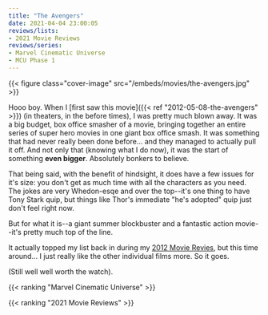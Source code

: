 ```yaml
---
title: "The Avengers"
date: 2021-04-04 23:00:05
reviews/lists:
- 2021 Movie Reviews
reviews/series:
- Marvel Cinematic Universe
- MCU Phase 1
---
```

{{< figure class="cover-image" src="/embeds/movies/the-avengers.jpg" >}}

Hooo boy. When I [first saw this movie]({{< ref "2012-05-08-the-avengers" >}}) (in theaters, in the before times), I was pretty much blown away. It was a big budget, box office smasher of a movie, bringing together an entire series of super hero movies in one giant box office smash. It was something that had never really been done before... and they managed to actually pull it off. And not only that (knowing what I do now), it was the start of something **even bigger**. Absolutely bonkers to believe. 

That being said, with the benefit of hindsight, it does have a few issues for it's size: you don't get as much time with all the characters as you need. The jokes are very Whedon-esqe and over the top--it's one thing to have Tony Stark quip, but things like Thor's immediate "he's adopted" quip just don't feel right now. 

But for what it is--a giant summer blockbuster and a fantastic action movie--it's pretty much top of the line. 

It actually topped my list back in during my [2012 Movie Revies](/reviews/lists/2012-movie-reviews/), but this time around... I just really like the other individual films more. So it goes. 

(Still well well worth the watch). 

{{< ranking "Marvel Cinematic Universe" >}}

{{< ranking "2021 Movie Reviews" >}}